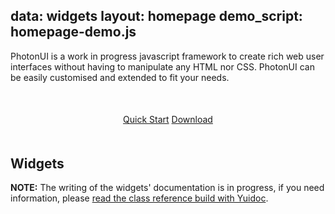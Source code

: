 data: widgets
layout: homepage
demo_script: homepage-demo.js
---

PhotonUI is a work in progress javascript framework to create rich web user interfaces without having to manipulate any HTML nor CSS. PhotonUI can be easily customised and extended to fit your needs.

<p style="text-align: center; margin: 50px 0;"><a href="doc/quick-start.html" class="button-big">Quick Start</a> <a href="https://github.com/wanadev/PhotonUI/archive/master.zip" class="button-big">Download</a></p>


## Widgets

__NOTE:__ The writing of the widgets' documentation is in progress, if you need information, please [read the class reference build with Yuidoc][ref].

[ref]: ./ref/
